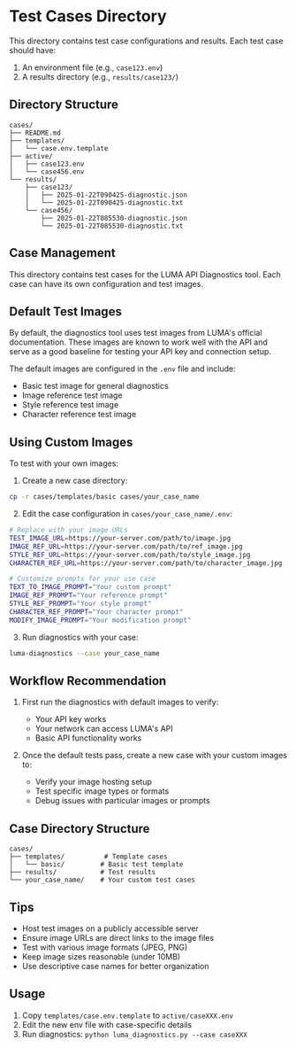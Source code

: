 # Test Cases Directory

This directory contains test case configurations and results. Each test case should have:
1. An environment file (e.g., `case123.env`)
2. A results directory (e.g., `results/case123/`)

## Directory Structure
```
cases/
├── README.md
├── templates/
│   └── case.env.template
├── active/
│   ├── case123.env
│   └── case456.env
└── results/
    ├── case123/
    │   ├── 2025-01-22T090425-diagnostic.json
    │   └── 2025-01-22T090425-diagnostic.txt
    └── case456/
        ├── 2025-01-22T085530-diagnostic.json
        └── 2025-01-22T085530-diagnostic.txt
```

## Case Management

This directory contains test cases for the LUMA API Diagnostics tool. Each case can have its own configuration and test images.

## Default Test Images

By default, the diagnostics tool uses test images from LUMA's official documentation. These images are known to work well with the API and serve as a good baseline for testing your API key and connection setup.

The default images are configured in the `.env` file and include:
- Basic test image for general diagnostics
- Image reference test image
- Style reference test image
- Character reference test image

## Using Custom Images

To test with your own images:

1. Create a new case directory:
```bash
cp -r cases/templates/basic cases/your_case_name
```

2. Edit the case configuration in `cases/your_case_name/.env`:
```bash
# Replace with your image URLs
TEST_IMAGE_URL=https://your-server.com/path/to/image.jpg
IMAGE_REF_URL=https://your-server.com/path/to/ref_image.jpg
STYLE_REF_URL=https://your-server.com/path/to/style_image.jpg
CHARACTER_REF_URL=https://your-server.com/path/to/character_image.jpg

# Customize prompts for your use case
TEXT_TO_IMAGE_PROMPT="Your custom prompt"
IMAGE_REF_PROMPT="Your reference prompt"
STYLE_REF_PROMPT="Your style prompt"
CHARACTER_REF_PROMPT="Your character prompt"
MODIFY_IMAGE_PROMPT="Your modification prompt"
```

3. Run diagnostics with your case:
```bash
luma-diagnostics --case your_case_name
```

## Workflow Recommendation

1. First run the diagnostics with default images to verify:
   - Your API key works
   - Your network can access LUMA's API
   - Basic API functionality works

2. Once the default tests pass, create a new case with your custom images to:
   - Verify your image hosting setup
   - Test specific image types or formats
   - Debug issues with particular images or prompts

## Case Directory Structure

```
cases/
├── templates/          # Template cases
│   └── basic/         # Basic test template
├── results/           # Test results
└── your_case_name/    # Your custom test cases
```

## Tips

- Host test images on a publicly accessible server
- Ensure image URLs are direct links to the image files
- Test with various image formats (JPEG, PNG)
- Keep image sizes reasonable (under 10MB)
- Use descriptive case names for better organization

## Usage
1. Copy `templates/case.env.template` to `active/caseXXX.env`
2. Edit the new env file with case-specific details
3. Run diagnostics: `python luma_diagnostics.py --case caseXXX`
